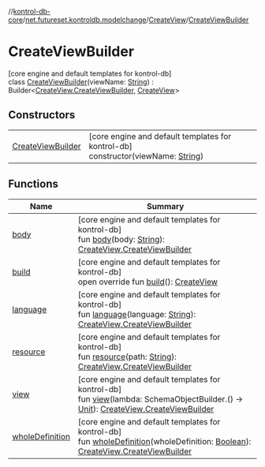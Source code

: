 //[kontrol-db-core](../../../../index.md)/[net.futureset.kontroldb.modelchange](../../index.md)/[CreateView](../index.md)/[CreateViewBuilder](index.md)

# CreateViewBuilder

[core engine and default templates for kontrol-db]\
class [CreateViewBuilder](index.md)(viewName: [String](https://kotlinlang.org/api/latest/jvm/stdlib/kotlin/-string/index.html)) : Builder&lt;[CreateView.CreateViewBuilder](index.md), [CreateView](../index.md)&gt;

## Constructors

| | |
|---|---|
| [CreateViewBuilder](-create-view-builder.md) | [core engine and default templates for kontrol-db]<br>constructor(viewName: [String](https://kotlinlang.org/api/latest/jvm/stdlib/kotlin/-string/index.html)) |

## Functions

| Name | Summary |
|---|---|
| [body](body.md) | [core engine and default templates for kontrol-db]<br>fun [body](body.md)(body: [String](https://kotlinlang.org/api/latest/jvm/stdlib/kotlin/-string/index.html)): [CreateView.CreateViewBuilder](index.md) |
| [build](build.md) | [core engine and default templates for kontrol-db]<br>open override fun [build](build.md)(): [CreateView](../index.md) |
| [language](language.md) | [core engine and default templates for kontrol-db]<br>fun [language](language.md)(language: [String](https://kotlinlang.org/api/latest/jvm/stdlib/kotlin/-string/index.html)): [CreateView.CreateViewBuilder](index.md) |
| [resource](resource.md) | [core engine and default templates for kontrol-db]<br>fun [resource](resource.md)(path: [String](https://kotlinlang.org/api/latest/jvm/stdlib/kotlin/-string/index.html)): [CreateView.CreateViewBuilder](index.md) |
| [view](view.md) | [core engine and default templates for kontrol-db]<br>fun [view](view.md)(lambda: SchemaObjectBuilder.() -&gt; [Unit](https://kotlinlang.org/api/latest/jvm/stdlib/kotlin/-unit/index.html)): [CreateView.CreateViewBuilder](index.md) |
| [wholeDefinition](whole-definition.md) | [core engine and default templates for kontrol-db]<br>fun [wholeDefinition](whole-definition.md)(wholeDefinition: [Boolean](https://kotlinlang.org/api/latest/jvm/stdlib/kotlin/-boolean/index.html)): [CreateView.CreateViewBuilder](index.md) |
